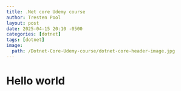 ```yaml
---
title: .Net core Udemy course
author: Tresten Pool
layout: post
date: 2025-04-15 20:10 -0500
categories: [dotnet]
tags: [dotnet]
image:
  path: /Dotnet-Core-Udemy-course/dotnet-core-header-image.jpg
---
```


# Hello world
